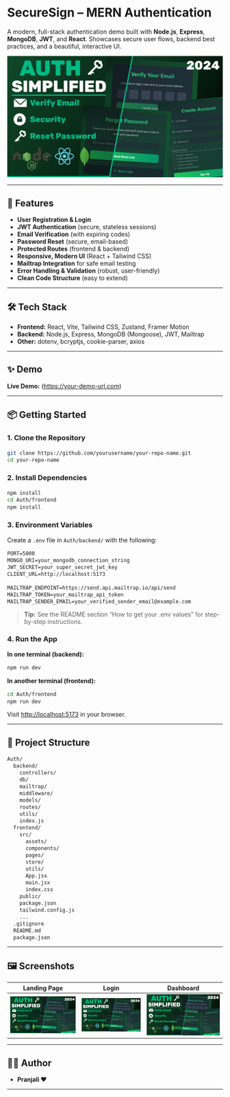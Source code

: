 # SecureSign – MERN Authentication 

A modern, full-stack authentication demo built with **Node.js**, **Express**, **MongoDB**, **JWT**, and **React**.
Showcases secure user flows, backend best practices, and a beautiful, interactive UI.

![Landing Page Screenshot](./frontend/public/screenshot-for-readme.png)

---

## 🚀 Features

- **User Registration & Login**
- **JWT Authentication** (secure, stateless sessions)
- **Email Verification** (with expiring codes)
- **Password Reset** (secure, email-based)
- **Protected Routes** (frontend & backend)
- **Responsive, Modern UI** (React + Tailwind CSS)
- **Mailtrap Integration** for safe email testing
- **Error Handling & Validation** (robust, user-friendly)
- **Clean Code Structure** (easy to extend)

---

## 🛠️ Tech Stack

- **Frontend:** React, Vite, Tailwind CSS, Zustand, Framer Motion
- **Backend:** Node.js, Express, MongoDB (Mongoose), JWT, Mailtrap
- **Other:** dotenv, bcryptjs, cookie-parser, axios

---

## ✨ Demo

**Live Demo:** (https://your-demo-url.com)

---

## 📦 Getting Started

### 1. Clone the Repository

```bash
git clone https://github.com/yourusername/your-repo-name.git
cd your-repo-name
```

### 2. Install Dependencies

```bash
npm install
cd Auth/frontend
npm install
```

### 3. Environment Variables

Create a `.env` file in `Auth/backend/` with the following:

```env
PORT=5000
MONGO_URI=your_mongodb_connection_string
JWT_SECRET=your_super_secret_jwt_key
CLIENT_URL=http://localhost:5173

MAILTRAP_ENDPOINT=https://send.api.mailtrap.io/api/send
MAILTRAP_TOKEN=your_mailtrap_api_token
MAILTRAP_SENDER_EMAIL=your_verified_sender_email@example.com
```

> **Tip:** See the README section “How to get your .env values” for step-by-step instructions.

### 4. Run the App

**In one terminal (backend):**
```bash
npm run dev
```

**In another terminal (frontend):**
```bash
cd Auth/frontend
npm run dev
```

Visit [http://localhost:5173](http://localhost:5173) in your browser.

---

## 📂 Project Structure

```
Auth/
  backend/
    controllers/
    db/
    mailtrap/
    middleware/
    models/
    routes/
    utils/
    index.js
  frontend/
    src/
      assets/
      components/
      pages/
      store/
      utils/
      App.jsx
      main.jsx
      index.css
    public/
    package.json
    tailwind.config.js
    ...
  .gitignore
  README.md
  package.json
```

---

## 🖼️ Screenshots

| Landing Page | Login | Dashboard |
|--------------|-------|-----------|
| ![Landing](./frontend/public/screenshot-for-readme.png) | ![Login](./frontend/public/screenshot-for-readme.png) | ![Dashboard](./frontend/public/screenshot-for-readme.png) |

---



## 🙋‍♂️ Author

- **Pranjali ❤️** 

---



